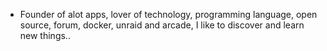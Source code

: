 - Founder of alot apps, lover of technology, programming language, open source, forum, docker, unraid and arcade, I like to discover and learn new things..
  <br>

































































































































































































































































































































































































































































































































































































































































































































































































































































































































































































































































































































































































































































































































































































































































































































































































































































































































































































































































































































































































































































































































































































































































































































































































































